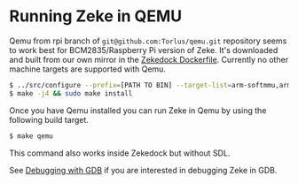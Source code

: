 Running Zeke in QEMU
====================

Qemu from rpi branch of `git@github.com:Torlus/qemu.git` repository seems to work
best for BCM2835/Raspberry Pi version of Zeke. It's downloaded and built from our
own mirror in the [Zekedock Dockerfile](/docker/Dockerfile). Currently no other
machine targets are supported with Qemu.

```bash
$ ../src/configure --prefix=[PATH TO BIN] --target-list=arm-softmmu,arm-linux-user,armeb-linux-user --enable-sdl
$ make -j4 && sudo make install
```

Once you have Qemu installed you can run Zeke in Qemu by using the following
build target.

```bash
$ make qemu
```

This command also works inside Zekedock but without SDL.

See [Debugging with GDB](gdb.md) if you are interested in debugging Zeke in GDB.
